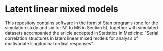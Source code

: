 # Latent linear mixed models

This repository contains software in the form of Stan programs (one for the simulation study and six for M1 to M6 in Section 5), together with simulated datasets accompanied the article accepted in Statistics in Medicine: "Serial correlation structures in latent linear mixed models for analysis of multivariate longitudinal ordinal responses".
